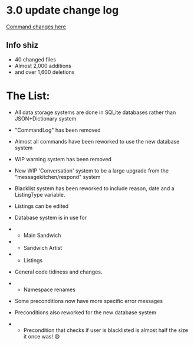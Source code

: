 # 3.0 update change log

[Command changes here](https://github.com/USRDiscordBots/Sandwich-Delivery-Bot-v2.0/wiki/Command-Differences-Between-2.0-and-3.0)

## Info shiz
* 40 changed files
* Almost 2,000 additions
* and over 1,600 deletions



# The List:

* All data storage systems are done in SQLite databases rather than JSON+Dictionary system

* "CommandLog" has been removed

* Almost all commands have been reworked to use the new database system

* WIP warning system has been removed

* New WIP 'Conversation' system to be a large upgrade from the "messagekitchen/respond" system

* Blacklist system has been reworked to include reason, date and a ListingType variable.

* Listings can be edited

* Database system is in use for

* * Main Sandwich 

* * Sandwich Artist 

* * Listings

* General code tidiness and changes.

* * Namespace renames

* Some preconditions now have more specific error messages

* Preconditions also reworked for the new database system

* * Precondition that checks if user is blacklisted is almost half the size it once was! 😄 






